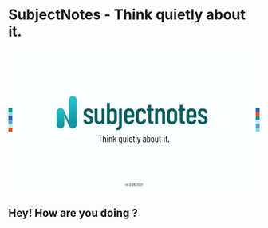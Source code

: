 # SubjectNotes - Think quietly about it.

![Thumbnail for "Subject Notes - v0.0.06.2021"](./images/v00062021-thumbnail.png)

## Hey! How are you doing ?
